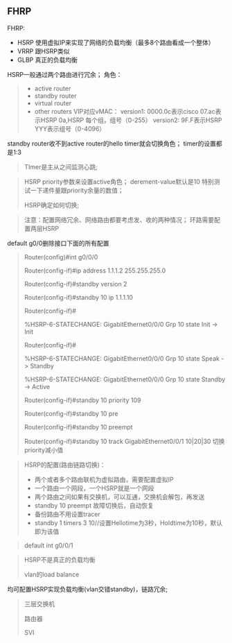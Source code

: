 ## FHRP

FHRP:

- HSRP 使用虚拟IP来实现了网络的负载均衡（最多8个路由看成一个整体）
- VRRP 跟HSRP类似
- GLBP 真正的负载均衡

HSRP一般通过两个路由进行冗余；
角色：

> - active router
> - standby router
> -  virtual router
> - other routers
>   VIP对应vMAC：
>   version1:
>   0000.0c表示cisco
>   07.ac表示HSRP
>   0a,HSRP 每个组，组号（0-255）
>   version2:
>   9F.F表示HSRP
>   YYY表示组号（0-4096）



standby router收不到active router的hello timer就会切换角色；
timer的设置都是1:3

> TImer是主从之间监测心跳;

>  HSRP priority参数来设置active角色；
> derement-value默认是10
> 特别测试一下递件量跟priority余量的数值；
>
> HSRP确定如何切换;

> 注意：配置网络冗余、网络路由都要考虑发、收的两种情况；
> 环路需要配置两层HSRP


default g0/0删除接口下面的所有配置

> Router(config)#int g0/0/0
>
> Router(config-if)#ip address 1.1.1.2 255.255.255.0
>
> Router(config-if)#standby version 2
>
> Router(config-if)#standby 10 ip 1.1.1.10
>
> Router(config-if)#
>
> %HSRP-6-STATECHANGE: GigabitEthernet0/0/0 Grp 10 state Init -> Init
>
> Router(config-if)#
>
> %HSRP-6-STATECHANGE: GigabitEthernet0/0/0 Grp 10 state Speak -> Standby
>
> %HSRP-6-STATECHANGE: GigabitEthernet0/0/0 Grp 10 state Standby -> Active
>
> Router(config-if)#standby 10 priority 109
>
> Router(config-if)#standby  10 pre
>
> Router(config-if)#standby  10 preempt 
>
> Router(config-if)#standby 10 track GigabitEthernet0/0/1  10|20|30 切换priority减小值

> HSRP的配置(路由链路切换)：
>
>  - 两个或者多个路由联机为虚拟路由，需要配置虚拟IP
>  - 一个路由一个网段，一个HSRP就是一个网段
>  - 两个路由之间如果有交换机，可以互通，交换机会解包，再发送
>  - standby  10 preempt   故障切换后，自动恢复
>  - 备份路由不用设置tracer
>  - standby 1 timers 3 10//设置Hellotime为3秒，Holdtime为10秒，默认即为该值



> default int g0/0/1



> HSRP不是真正的负载均衡
>
> vlan的load balance



均可配置HSRP实现负载均衡(vlan交错standby)，链路冗余;

> 三层交换机
>
> 路由器
>
> SVI
